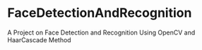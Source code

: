 # FaceDetectionAndRecognition
A Project on Face Detection and Recognition Using OpenCV and HaarCascade Method
